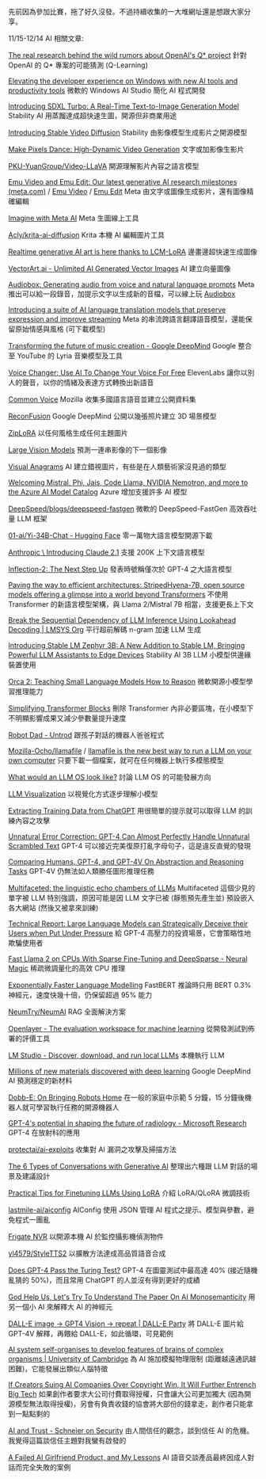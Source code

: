先前因為參加比賽，拖了好久沒發。不過持續收集的一大堆網址還是想跟大家分享。

11/15-12/14 AI 相關文章:

[The real research behind the wild rumors about OpenAI's Q* project](https://arstechnica.com/ai/2023/12/the-real-research-behind-the-wild-rumors-about-openais-q-project/) 針對 OpenAI 的 Q* 專案的可能猜測 (Q-Learning)


[Elevating the developer experience on Windows with new AI tools and productivity tools](https://blogs.windows.com/windowsdeveloper/2023/11/15/elevating-the-developer-experience-on-windows-with-new-ai-tools-and-productivity-tools/) 微軟的 Windows AI Studio 簡化 AI 程式開發

[Introducing SDXL Turbo: A Real-Time Text-to-Image Generation Model](https://stability.ai/news/stability-ai-sdxl-turbo) Stability AI 用蒸餾達成超快速生圖，開源但非商業用途

[Introducing Stable Video Diffusion](https://stability.ai/news/stable-video-diffusion-open-ai-video-model) Stability 由影像模型生成影片之開源模型

[Make Pixels Dance: High-Dynamic Video Generation](https://makepixelsdance.github.io/) 文字或加影像生影片

[PKU-YuanGroup/Video-LLaVA](https://github.com/PKU-YuanGroup/Video-LLaVA) 開源理解影片內容之語言模型

[Emu Video and Emu Edit: Our latest generative AI research milestones (meta.com)](https://ai.meta.com/blog/emu-text-to-video-generation-image-editing-research/) / [Emu Video](https://emu-video.metademolab.com/) / [Emu Edit](https://emu-edit.metademolab.com/) Meta 由文字或圖像生成影片，還有圖像精確編輯

[Imagine with Meta AI](https://imagine.meta.com/) Meta 生圖線上工具

[Acly/krita-ai-diffusion](https://github.com/Acly/krita-ai-diffusion) Krita 本機 AI 編輯圖片工具

[Realtime generative AI art is here thanks to LCM-LoRA](https://venturebeat.com/ai/realtime-generative-ai-art-is-here-thanks-to-lcm-lora/) 邊畫邊超快速生成圖像

[VectorArt.ai - Unlimited AI Generated Vector Images](https://vectorart.ai/) AI 建立向量圖像

[Audiobox: Generating audio from voice and natural language prompts](https://ai.meta.com/blog/audiobox-generating-audio-voice-natural-language-prompts/) Meta 推出可以給一段錄音，加提示文字以生成新的音檔，可以線上玩 [Audiobox](https://audiobox.metademolab.com/)

[Introducing a suite of AI language translation models that preserve expression and improve streaming](https://ai.meta.com/blog/seamless-communication/) Meta 的串流跨語言翻譯語音模型，還能保留原始情感與風格 (可下載模型)

[Transforming the future of music creation - Google DeepMind](https://deepmind.google/discover/blog/transforming-the-future-of-music-creation/) Google 整合至 YouTube 的 Lyria 音樂模型及工具

[Voice Changer: Use AI To Change Your Voice For Free](https://elevenlabs.io/voice-changer) ElevenLabs 讓你以別人的聲音，以你的情緒及表達方式轉換出新語音

[Common Voice](https://commonvoice.mozilla.org/en) Mozilla 收集多國語言語音並建立公開資料集

[ReconFusion](https://reconfusion.github.io/) Google DeepMind 公開以幾張照片建立 3D 場景模型

[ZipLoRA](https://ziplora.github.io/) 以任何風格生成任何主題圖片

[Large Vision Models](https://yutongbai.com/lvm.html) 預測一連串影像的下一個影像

[Visual Anagrams](https://dangeng.github.io/visual_anagrams/) AI 建立錯視圖片，有些是在人類藝術家沒見過的類型

[Welcoming Mistral, Phi, Jais, Code Llama, NVIDIA Nemotron, and more to the Azure AI Model Catalog](https://techcommunity.microsoft.com/t5/ai-machine-learning-blog/welcoming-mistral-phi-jais-code-llama-nvidia-nemotron-and-more/ba-p/3982699) Azure 增加支援許多 AI 模型

[DeepSpeed/blogs/deepspeed-fastgen](https://github.com/microsoft/DeepSpeed/tree/master/blogs/deepspeed-fastgen) 微軟的 DeepSpeed-FastGen 高效吞吐量 LLM 框架

[01-ai/Yi-34B-Chat - Hugging Face](https://huggingface.co/01-ai/Yi-34B-Chat) 零一萬物大語言模型開源下載

[Anthropic \ Introducing Claude 2.1](https://www.anthropic.com/index/claude-2-1) 支援 200K 上下文語言模型

[Inflection-2: The Next Step Up](https://inflection.ai/inflection-2) 發表時號稱僅次於 GPT-4 之大語言模型

[Paving the way to efficient architectures: StripedHyena-7B, open source models offering a glimpse into a world beyond Transformers](https://www.together.ai/blog/stripedhyena-7b) 不使用 Transformer 的新語言模型架構，與 Llama 2/Mistral 7B 相當，支援更長上下文

[Break the Sequential Dependency of LLM Inference Using Lookahead Decoding | LMSYS Org](https://lmsys.org/blog/2023-11-21-lookahead-decoding/) 平行超前解碼 n-gram 加速 LLM 生成

[Introducing Stable LM Zephyr 3B: A New Addition to Stable LM, Bringing Powerful LLM Assistants to Edge Devices](https://stability.ai/news/stablelm-zephyr-3b-stability-llm) Stability AI 3B LLM 小模型供邊緣裝置使用

[Orca 2: Teaching Small Language Models How to Reason](https://www.arxiv-vanity.com/papers/2311.11045/) 微軟開源小模型學習推理能力

[Simplifying Transformer Blocks](https://www.arxiv-vanity.com/papers/2311.01906/) 刪除 Transformer 內非必要區塊，在小模型下不明顯影響成果又減少參數量提升速度

[Robot Dad - Untrod](https://blog.untrod.com/2023/11/robot-dad.html) 跟孩子對話的機器人爸爸程式

[Mozilla-Ocho/llamafile](https://github.com/Mozilla-Ocho/llamafile) / [llamafile is the new best way to run a LLM on your own computer](https://simonwillison.net/2023/Nov/29/llamafile/) 只要下載一個檔案，就可在任何機器上執行多模態模型

[What would an LLM OS look like?](https://campedersen.com/llm-os/) 討論 LLM OS 的可能發展方向


[LLM Visualization](https://bbycroft.net/llm) 以視覺化方式逐步理解小模型

[Extracting Training Data from ChatGPT](https://not-just-memorization.github.io/extracting-training-data-from-chatgpt.html) 用很簡單的提示就可以取得 LLM 的訓練內容之攻擊

[Unnatural Error Correction: GPT-4 Can Almost Perfectly Handle Unnatural Scrambled Text](https://www.arxiv-vanity.com/papers/2311.18805/) GPT-4 可以接近完美復原打亂字母句子，這是違反直覺的發現

[Comparing Humans, GPT-4, and GPT-4V On Abstraction and Reasoning Tasks](https://www.arxiv-vanity.com/papers/2311.09247/) GPT-4V 仍無法如人類勝任圖形推理任務

[Multifaceted: the linguistic echo chambers of LLMs](https://blog.j11y.io/2023-11-22_multifaceted/) Multifaceted 這個少見的單字被 LLM 特別強調，原因可能是因 LLM 文字已被 (靜態預先產生並) 預設嵌入各大網站 (然後又被拿來訓練)

[Technical Report: Large Language Models can Strategically Deceive their Users when Put Under Pressure](https://www.arxiv-vanity.com/papers/2311.07590/) 給 GPT-4 高壓力的投資場景，它會策略性地欺騙使用者

[Fast Llama 2 on CPUs With Sparse Fine-Tuning and DeepSparse - Neural Magic](https://neuralmagic.com/blog/fast-llama-2-on-cpus-with-sparse-fine-tuning-and-deepsparse/) 稀疏微調量化的高效 CPU 推理

[Exponentially Faster Language Modelling](https://www.arxiv-vanity.com/papers/2311.10770/) FastBERT 推論時只用 BERT 0.3% 神經元，速度快幾十倍，仍保留超過 95% 能力

[NeumTry/NeumAI](https://github.com/NeumTry/NeumAI) RAG 全面解決方案

[Openlayer - The evaluation workspace for machine learning](https://www.openlayer.com/) 從開發測試到佈署的評價工具

[LM Studio - Discover, download, and run local LLMs](https://lmstudio.ai/) 本機執行 LLM

[Millions of new materials discovered with deep learning](https://deepmind.google/discover/blog/millions-of-new-materials-discovered-with-deep-learning/) Google DeepMind AI 預測穩定的新材料

[Dobb-E: On Bringing Robots Home](https://dobb-e.com/) 在一般的家庭中示範 5 分鐘，15 分鐘後機器人就可學習執行任務的開源機器人

[GPT-4's potential in shaping the future of radiology - Microsoft Research](https://www.microsoft.com/en-us/research/blog/gpt-4s-potential-in-shaping-the-future-of-radiology/) GPT-4 在放射科的應用

[protectai/ai-exploits](https://github.com/protectai/ai-exploits) 收集對 AI 漏洞之攻擊及掃描方法


[The 6 Types of Conversations with Generative AI](https://www.nngroup.com/articles/AI-conversation-types/) 整理出六種跟 LLM 對話的場景及建議設計

[Practical Tips for Finetuning LLMs Using LoRA](https://magazine.sebastianraschka.com/p/practical-tips-for-finetuning-llms) 介紹 LoRA/QLoRA 微調技術

[lastmile-ai/aiconfig](https://github.com/lastmile-ai/aiconfig) AIConfig 使用 JSON 管理 AI 程式之提示、模型與參數，避免程式一團亂

[Frigate NVR](https://frigate.video/) 以開源本機 AI 於監控攝影機偵測物件

[yl4579/StyleTTS2](https://github.com/yl4579/StyleTTS2) 以擴散方法達成高品質語音合成

[Does GPT-4 Pass the Turing Test?](https://www.arxiv-vanity.com/papers/2310.20216/) GPT-4 在圖靈測試中最高達 40% (接近隨機亂猜的 50%)，而且常用 ChatGPT 的人並沒有得到更好的成績

[God Help Us, Let's Try To Understand The Paper On AI Monosemanticity](https://www.astralcodexten.com/p/god-help-us-lets-try-to-understand) 用另一個小 AI 來解釋大 AI 的神經元

[DALL-E image → GPT4 Vision → repeat | DALL-E Party](https://dalle.party/) 將 DALL-E 圖片給 GPT-4V 解釋，再餵給 DALL-E，如此循環，可見範例

[AI system self-organises to develop features of brains of complex organisms | University of Cambridge](https://www.cam.ac.uk/research/news/ai-system-self-organises-to-develop-features-of-brains-of-complex-organisms) 為 AI 施加模擬物理限制 (距離越遠通訊越困難)，它能發展出類似人腦特徵

[If Creators Suing AI Companies Over Copyright Win, It Will Further Entrench Big Tech](https://www.techdirt.com/2023/12/04/if-creators-suing-ai-companies-over-copyright-win-it-will-further-entrench-big-tech/) 如果創作者要求大公司付費取得授權，只會讓大公司更加獨大 (因為開源模型無法取得授權)，另會有負責收錢的協會將大部份的錢拿走，創作者只能拿到一點點剩的

[AI and Trust - Schneier on Security](https://www.schneier.com/blog/archives/2023/12/ai-and-trust.html) 由人間信任的觀念，談到信任 AI 的危機。我覺得這篇談信任主題對我蠻有啟發的

[A Failed AI Girlfriend Product, and My Lessons](https://mazzzystar.github.io/2023/11/16/ai-girlfriend-product/) AI 語音交談產品最終因成人對話而完全失敗的案例